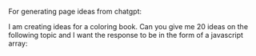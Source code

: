 For generating page ideas from chatgpt:

I am creating ideas for a coloring book. Can you give me 20 ideas on the following topic and I want the response to be in the form of a javascript array: 